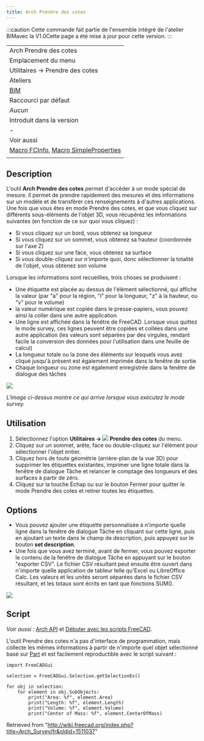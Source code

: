 ```yaml
---
title: Arch Prendre des cotes
---
```

:::caution
Cette commande fait partie de l'ensemble intégré de l'atelier BIMavec la V1.0Cette page a été mise à jour pour cette version.
:::

|  |
| --- |
| Arch Prendre des cotes |
| Emplacement du menu |
| Utilitaires → Prendre des cotes |
| Ateliers |
| [BIM](/BIM_Workbench/fr "BIM Workbench/fr") |
| Raccourci par défaut |
| *Aucun* |
| Introduit dans la version |
| - |
| Voir aussi |
| [Macro FCInfo](/Macro_FCInfo/fr "Macro FCInfo/fr"), [Macro SimpleProperties](/Macro_SimpleProperties/fr "Macro SimpleProperties/fr") |
|  |

## Description

L'outil **Arch Prendre des cotes** permet d'accéder à un mode spécial de mesure. Il permet de prendre rapidement des mesures et des informations sur un modèle et de transférer ces renseignements à d'autres applications. Une fois que vous êtes en mode Prendre des cotes, et que vous cliquez sur différents sous-éléments de l'objet 3D, vous récupérez les informations suivantes (en fonction de ce sur quoi vous cliquez) :

* Si vous cliquez sur un bord, vous obtenez sa longueur
* Si vous cliquez sur un sommet, vous obtenez sa hauteur (coordonnée sur l'axe Z)
* Si vous cliquez sur une face, vous obtenez sa surface
* Si vous double-cliquez sur n'importe quoi, donc sélectionner la totalité de l'objet, vous obtenez son volume

Lorsque les informations sont recueillies, trois choses se produisent :

* Une étiquette est placée au dessus de l'élément sélectionné, qui affiche la valeur (par "a" pour la région, "l" pour la longueur, "z" à la hauteur, ou "v" pour le volume)
* la valeur numérique est copiée dans le presse-papiers, vous pouvez ainsi la coller dans une autre application
* Une ligne est affichée dans la fenêtre de FreeCAD. Lorsque vous quittez le mode survey, ces lignes peuvent être copiées et collées dans une autre application (les valeurs sont séparées par des virgules, rendant facile la conversion des données pour l'utilisation dans une feuille de calcul)
* La longueur totale ou la zone des éléments sur lesquels vous avez cliqué jusqu'à présent est également imprimée dans la fenêtre de sortie
* Chaque longueur ou zone est également enregistrée dans la fenêtre de dialogue des tâches

![](/images/Arch_Survey_example.jpg)

*L'image ci-dessus montre ce qui arrive lorsque vous exécutez le mode survey.*

## Utilisation

1. Sélectionnez l'option **Utilitaires → ![](/images/Arch_Survey.svg) Prendre des cotes** du menu.
2. Cliquez sur un sommet, arête, face ou double-cliquez sur l'élément pour sélectionner l'objet entier.
3. Cliquez hors de toute géométrie (arrière-plan de la vue 3D) pour supprimer les étiquettes existantes, imprimer une ligne totale dans la fenêtre de dialogue Tâche et relancer le comptage des longueurs et des surfaces à partir de zéro.
4. Cliquez sur la touche Échap ou sur le bouton Fermer pour quitter le mode Prendre des cotes et retirer toutes les étiquettes.

## Options

* Vous pouvez ajouter une étiquette personnalisée à n'importe quelle ligne dans la fenêtre de dialogue Tâche en cliquant sur cette ligne, puis en ajoutant un texte dans le champ de description, puis appuyez sur le bouton **set description**.
* Une fois que vous avez terminé, avant de fermer, vous pouvez exporter le contenu de la fenêtre de dialogue Tâche en appuyant sur le bouton "exporter CSV". Le fichier CSV résultant peut ensuite être ouvert dans n'importe quelle application de tableur telle qu'Excel ou LibreOffice Calc. Les valeurs et les unités seront séparées dans le fichier CSV résultant, et les totaux sont écrits en tant que fonctions SUM().

![](/images/Arch_Survey_spreadsheet.jpg)

## Script

*Voir aussi :* [Arch API](/Arch_API/fr "Arch API/fr") et [Débuter avec les scripts FreeCAD](/FreeCAD_Scripting_Basics/fr "FreeCAD Scripting Basics/fr").

L'outil Prendre des cotes n'a pas d'interface de programmation, mais collecte les mêmes informations à partir de n'importe quel objet sélectionné basé sur [Part](/Part_Workbench/fr "Part Workbench/fr") et est facilement reproductible avec le script suivant :

```
import FreeCADGui

selection = FreeCADGui.Selection.getSelectionEx()

for obj in selection:
    for element in obj.SubObjects:
        print("Area: %f", element.Area)
        print("Length: %f", element.Length)
        print("Volume: %f", element.Volume)
        print("Center of Mass: %f", element.CenterOfMass)

```

Retrieved from "<http://wiki.freecad.org/index.php?title=Arch_Survey/fr&oldid=1511037>"
